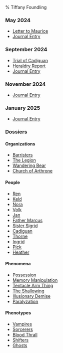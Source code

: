 % Tiffany Foundling

<!---
Autogenerated File: edits will be overwritten
-->



### May 2024
- [Letter to Maurice](/2024-05_May/Letter_to_Maurice/index.html)
- [Journal Entry](/2024-05_May/Journal_Entry/index.html)

### September 2024
- [Trial of Cadiguan](/2024-09_September/Trial_of_Cadiguan/index.html)
- [Heraldry Report](/2024-09_September/Heraldry_Report/index.html)
- [Journal Entry](/2024-09_September/Journal_Entry/index.html)

### November 2024
- [Journal Entry](/2024-11_November/Journal_Entry/index.html)

### January 2025
- [Journal Entry](/2025-01_January/Journal_Entry/index.html)

### Dossiers

#### Organizations
- [Barristers](/Dossiers/Organizations/Barristers/index.html)
- [The Legion](/Dossiers/Organizations/The_Legion/index.html)
- [Wandering Bear](/Dossiers/Organizations/Wandering_Bear/index.html)
- [Church of Arthrone](/Dossiers/Organizations/Church_of_Arthrone/index.html)

#### People
- [Ren](/Dossiers/People/Ren/index.html)
- [Keld](/Dossiers/People/Keld/index.html)
- [Nora](/Dossiers/People/Nora/index.html)
- [Volk](/Dossiers/People/Volk/index.html)
- [Jan](/Dossiers/People/Jan/index.html)
- [Father Marcus](/Dossiers/People/Father_Marcus/index.html)
- [Sister Sigrid](/Dossiers/People/Sister_Sigrid/index.html)
- [Cadiguan](/Dossiers/People/Cadiguan/index.html)
- [Thorne](/Dossiers/People/Thorne/index.html)
- [Ingrid](/Dossiers/People/Ingrid/index.html)
- [Pick](/Dossiers/People/Pick/index.html)
- [Heather](/Dossiers/People/Heather/index.html)

#### Phenomena
- [Possession](/Dossiers/Phenomena/Possession/index.html)
- [Memory Manipulation](/Dossiers/Phenomena/Memory_Manipulation/index.html)
- [Tentacle Arm Thing](/Dossiers/Phenomena/Tentacle_Arm_Thing/index.html)
- [The Shallowing](/Dossiers/Phenomena/The_Shallowing/index.html)
- [Illusionary Demise](/Dossiers/Phenomena/Illusionary_Demise/index.html)
- [Paralyzation](/Dossiers/Phenomena/Paralyzation/index.html)

#### Phenotypes
- [Vampires](/Dossiers/Phenotypes/Vampires/index.html)
- [Sorcerers](/Dossiers/Phenotypes/Sorcerers/index.html)
- [Blood Thrall](/Dossiers/Phenotypes/Blood_Thrall/index.html)
- [Shifters](/Dossiers/Phenotypes/Shifters/index.html)
- [Ghosts](/Dossiers/Phenotypes/Ghosts/index.html)

